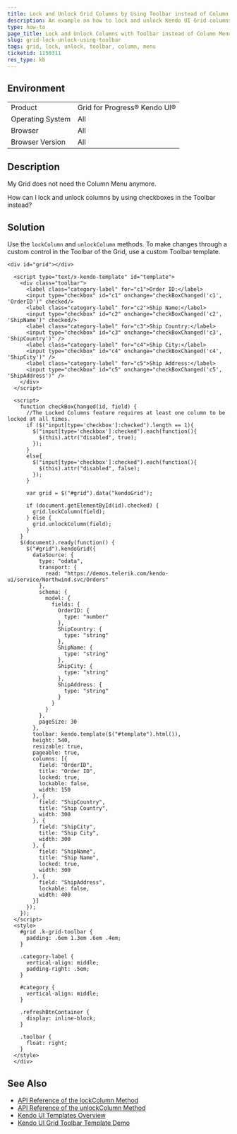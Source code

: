 ```yaml
---
title: Lock and Unlock Grid Columns by Using Toolbar instead of Column Menu
description: An example on how to lock and unlock Kendo UI Grid columns by using the Toolbar instead of the Column Menu.
type: how-to
page_title: Lock and Unlock Columns with Toolbar instead of Column Menu - Kendo UI Grid for jQuery
slug: grid-lock-unlock-using-toolbar
tags: grid, lock, unlock, toolbar, column, menu
ticketid: 1150311
res_type: kb
---
```


## Environment

<table>
 <tr>
  <td>Product</td>
  <td>Grid for Progress® Kendo UI®</td>
 </tr>
 <tr>
  <td>Operating System</td>
  <td>All</td>
 </tr>
 <tr>
  <td>Browser</td>
  <td>All</td>
 </tr>
 <tr>
  <td>Browser Version</td>
  <td>All</td>
 </tr>
</table>

## Description

My Grid does not need the Column Menu anymore.

How can I lock and unlock columns by using checkboxes in the Toolbar instead?

## Solution

Use the `lockColumn` and `unlockColumn` methods. To make changes through a custom control in the Toolbar of the Grid, use a custom Toolbar template.

```dojo
<div id="grid"></div>

  <script type="text/x-kendo-template" id="template">
    <div class="toolbar">
      <label class="category-label" for="c1">Order ID:</label>
      <input type="checkbox" id="c1" onchange="checkBoxChanged('c1', 'OrderID')" checked/>
      <label class="category-label" for="c2">Ship Name:</label>
      <input type="checkbox" id="c2" onchange="checkBoxChanged('c2', 'ShipName')" checked/>
      <label class="category-label" for="c3">Ship Country:</label>
      <input type="checkbox" id="c3" onchange="checkBoxChanged('c3', 'ShipCountry')" />
      <label class="category-label" for="c4">Ship City:</label>
      <input type="checkbox" id="c4" onchange="checkBoxChanged('c4', 'ShipCity')" />
      <label class="category-label" for="c5">Ship Address:</label>
      <input type="checkbox" id="c5" onchange="checkBoxChanged('c5', 'ShipAddress')" />
    </div>
  </script>

  <script>
    function checkBoxChanged(id, field) {      
      //The Locked Columns feature requires at least one column to be locked at all times.
      if ($("input[type='checkbox']:checked").length == 1){
        $("input[type='checkbox']:checked").each(function(){
          $(this).attr("disabled", true);
        });
      }
      else{
        $("input[type='checkbox']:checked").each(function(){          
          $(this).attr("disabled", false);
        });          
      }

      var grid = $("#grid").data("kendoGrid");

      if (document.getElementById(id).checked) {
        grid.lockColumn(field);
      } else {
        grid.unlockColumn(field);
      }
    }
    $(document).ready(function() {
      $("#grid").kendoGrid({
        dataSource: {
          type: "odata",
          transport: {
            read: "https://demos.telerik.com/kendo-ui/service/Northwind.svc/Orders"
          },
          schema: {
            model: {
              fields: {
                OrderID: {
                  type: "number"
                },
                ShipCountry: {
                  type: "string"
                },
                ShipName: {
                  type: "string"
                },
                ShipCity: {
                  type: "string"
                },
                ShipAddress: {
                  type: "string"
                }
              }
            }
          },
          pageSize: 30
        },
        toolbar: kendo.template($("#template").html()),
        height: 540,
        resizable: true,
        pageable: true,
        columns: [{
          field: "OrderID",
          title: "Order ID",
          locked: true,
          lockable: false,
          width: 150
        }, {
          field: "ShipCountry",
          title: "Ship Country",
          width: 300
        }, {
          field: "ShipCity",
          title: "Ship City",
          width: 300
        }, {
          field: "ShipName",
          title: "Ship Name",
          locked: true,
          width: 300
        }, {
          field: "ShipAddress",
          lockable: false,
          width: 400
        }]
      });
    });
  </script>
  <style>
    #grid .k-grid-toolbar {
      padding: .6em 1.3em .6em .4em;
    }

    .category-label {
      vertical-align: middle;
      padding-right: .5em;
    }

    #category {
      vertical-align: middle;
    }

    .refreshBtnContainer {
      display: inline-block;
    }

    .toolbar {
      float: right;
    }
  </style>
  </div>
```

## See Also

* [API Reference of the lockColumn Method](https://docs.telerik.com/kendo-ui/api/javascript/ui/grid/methods/lockcolumn)
* [API Reference of the unlockColumn Method](https://docs.telerik.com/kendo-ui/api/javascript/ui/grid/methods/unlockcolumn)
* [Kendo UI Templates Overview](https://docs.telerik.com/kendo-ui/framework/templates/overview)
* [Kendo UI Grid Toolbar Template Demo](https://demos.telerik.com/kendo-ui/grid/toolbar-template)
